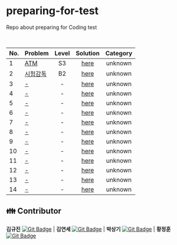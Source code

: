 # preparing-for-test
Repo about preparing for Coding test

<br>

|No.|Problem|Level|Solution|Category|
|:---|:---|:---:|:---:|:---:|
|1|[ATM](https://www.acmicpc.net/problem/11399)|S3|[here](./1)|unknown|
|2|[시험감독](https://www.acmicpc.net/problem/13458)|B2|[here](./2)|unknown|
|3|[-](link)|-|[here](./3)|unknown|
|4|[-](link)|-|[here](./4)|unknown|
|5|[-](link)|-|[here](./5)|unknown|
|6|[-](link)|-|[here](./6)|unknown|
|7|[-](link)|-|[here](./7)|unknown|
|8|[-](link)|-|[here](./8)|unknown|
|9|[-](link)|-|[here](./9)|unknown|
|10|[-](link)|-|[here](./10)|unknown|
|11|[-](link)|-|[here](./11)|unknown|
|12|[-](link)|-|[here](./12)|unknown|
|13|[-](link)|-|[here](./13)|unknown|
|14|[-](link)|-|[here](./14)|unknown|


## 👪 Contributor

**김규진** [![Git Badge](http://img.shields.io/badge/-Github-black?style=flat-square&logo=github)](https://github.com/rolypolyvg295) | **김연세** [![Git Badge](http://img.shields.io/badge/-Github-black?style=flat-square&logo=github)](https://github.com/yskim1014) | **박상기** [![Git Badge](http://img.shields.io/badge/-Github-black?style=flat-square&logo=github)](https://github.com/sangki930) | **황정훈** [![Git Badge](http://img.shields.io/badge/-Github-black?style=flat-square&logo=github)](https://github.com/wjdgns7712)
